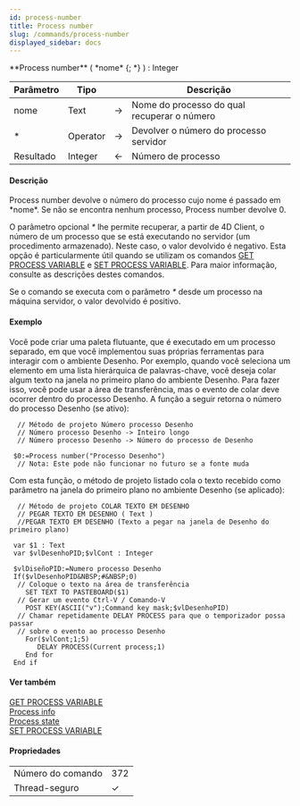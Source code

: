 ```yaml
---
id: process-number
title: Process number
slug: /commands/process-number
displayed_sidebar: docs
---
```


<!--REF #_command_.Process number.Syntax-->**Process number** ( *nome* {; *} ) : Integer<!-- END REF-->
<!--REF #_command_.Process number.Params-->
| Parâmetro | Tipo |  | Descrição |
| --- | --- | --- | --- |
| nome | Text | &#8594;  | Nome do processo do qual recuperar o número |
| * | Operator |  &#8594;  | Devolver o número do processo servidor |
| Resultado | Integer | &#8592; | Número de processo |

<!-- END REF-->

#### Descrição 

<!--REF #_command_.Process number.Summary-->Process number devolve o número do processo cujo nome é passado em *nome*.<!-- END REF--> Se não se encontra nenhum processo, Process number devolve 0.

O parâmetro opcional *\** lhe permite recuperar, a partir de 4D Client, o número de um processo que se está executando no servidor (um procedimento armazenado). Neste caso, o valor devolvido é negativo. Esta opção é particularmente útil quando se utilizam os comandos [GET PROCESS VARIABLE](get-process-variable.md "GET PROCESS VARIABLE") e [SET PROCESS VARIABLE](set-process-variable.md "SET PROCESS VARIABLE"). Para maior informação, consulte as descrições destes comandos.

Se o comando se executa com o parâmetro *\** desde um processo na máquina servidor, o valor devolvido é positivo.

#### Exemplo 

Você pode criar uma paleta flutuante, que é executado em um processo separado, em que você implementou suas próprias ferramentas para interagir com o ambiente Desenho. Por exemplo, quando você seleciona um elemento em uma lista hierárquica de palavras-chave, você deseja colar algum texto na janela no primeiro plano do ambiente Desenho. Para fazer isso, você pode usar a área de transferência, mas o evento de colar deve ocorrer dentro do processo Desenho. A função a seguir retorna o número do processo Desenho (se ativo):

```4d
  // Método de projeto Número processo Desenho
  // Número processo Desenho -> Inteiro longo
  // Número processo Desenho -> Número do processo de Desenho
 
 $0:=Process number("Processo Desenho")
  // Nota: Este pode não funcionar no futuro se a fonte muda
```

Com esta função, o método de projeto listado cola o texto recebido como parâmetro na janela do primeiro plano no ambiente Desenho (se aplicado):

```4d
  // Método de projeto COLAR TEXTO EM DESENHO
  // PEGAR TEXTO EM DESENHO ( Text )
  //PEGAR TEXTO EM DESENHO (Texto a pegar na janela de Desenho do primeiro plano)
 
 var $1 : Text
 var $vlDesenhoPID;$vlCont : Integer
 
 $vlDiseñoPID:=Numero processo Desenho
 If($vlDesenhoPID&NBSP;#&NBSP;0)
  // Coloque o texto na área de transferência
    SET TEXT TO PASTEBOARD($1)
  // Gerar um evento Ctrl-V / Comando-V
    POST KEY(ASCII("v");Command key mask;$vlDesenhoPID)
  // Chamar repetidamente DELAY PROCESS para que o temporizador possa passar
  // sobre o evento ao processo Desenho
    For($vlCont;1;5)
       DELAY PROCESS(Current process;1)
    End for
 End if
```

#### Ver também 

[GET PROCESS VARIABLE](get-process-variable.md)  
[Process info](../commands/process-info.md)  
[Process state](process-state.md)  
[SET PROCESS VARIABLE](set-process-variable.md)  

#### Propriedades

|  |  |
| --- | --- |
| Número do comando | 372 |
| Thread-seguro | &check; |


